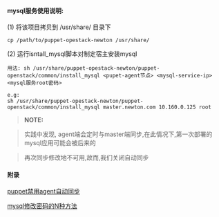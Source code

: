 #### mysql服务使用说明:

(1) 将该项目拷贝到 /usr/share/ 目录下
```
cp /path/to/puppet-opestack-newton /usr/share/
```

(2) 运行isntall_mysql脚本对制定宿主安装mysql
```
用法: sh /usr/share/puppet-opestack-newton/puppet-openstack/common/install_mysql <pupet-agent节点> <mysql-service-ip> <mysql服务root密码>

e.g:
sh /usr/share/puppet-opestack-newton/puppet-openstack/common/install_mysql master.newton.com 10.160.0.125 root
```

> **NOTE:**

> 实践中发现, agent端会定时与master端同步,在此情况下,第一次部署的mysql应用可能会被后来的

> 再次同步修改地不可用,故而,我们关闭自动同步

#### 附录
[puppet禁用agent自动同步](http://www.linuxtone.org/thread-22751-1-1.html)

[mysql修改密码的N种方法](http://jingyan.baidu.com/article/0320e2c198ad5f1b87507bc8.html)